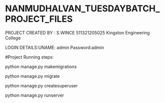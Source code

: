 # NANMUDHALVAN_TUESDAYBATCH_PROJECT_FILES

PROJECT CREATED BY : 
S.WINCE 
511321205025
Kingston Engineering College


LOGIN DETAILS:UNAME: admin
Password:admin


#Project Running steps:

python manage.py makemigrations

python manage.py migrate

python manage.py createsuperuser

python manage.py runserver
